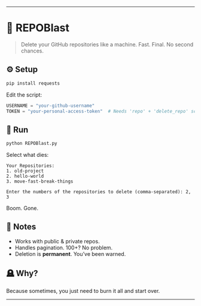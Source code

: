 
---

# 🧨 REPOBlast

> Delete your GitHub repositories like a machine. Fast. Final. No second chances.

## ⚙️ Setup

```bash
pip install requests
```

Edit the script:

```python
USERNAME = "your-github-username"
TOKEN = "your-personal-access-token"  # Needs 'repo' + 'delete_repo' scopes
```

## 🚀 Run

```bash
python REPOBlast.py
```

Select what dies:

```
Your Repositories:
1. old-project
2. hello-world
3. move-fast-break-things

Enter the numbers of the repositories to delete (comma-separated): 2, 3
```

Boom. Gone.

## 🧠 Notes

* Works with public & private repos.
* Handles pagination. 100+? No problem.
* Deletion is **permanent**. You’ve been warned.

## 🪦 Why?

Because sometimes, you just need to burn it all and start over.

---
